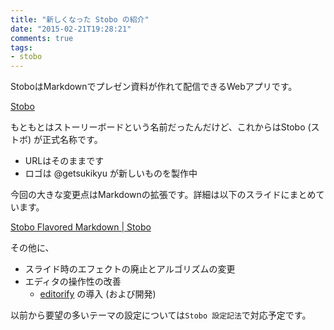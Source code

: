 ```yaml
---
title: "新しくなった Stobo の紹介"
date: "2015-02-21T19:28:21"
comments: true
tags: 
- stobo
---
```


StoboはMarkdownでプレゼン資料が作れて配信できるWebアプリです。

<!--more-->

[Stobo](http://www.storyboards.jp/)

もともとはストーリーボードという名前だったんだけど、これからはStobo (ストボ) が正式名称です。

- URLはそのままです
- ロゴは @getsukikyu が新しいものを製作中

今回の大きな変更点はMarkdownの拡張です。詳細は以下のスライドにまとめています。

[Stobo Flavored Markdown | Stobo](http://www.storyboards.jp/viewer/iw1l45)

その他に、

- スライド時のエフェクトの廃止とアルゴリズムの変更
- エディタの操作性の改善
  - [editorify](https://github.com/hikarock/editorify) の導入 (および開発)

以前から要望の多いテーマの設定については`Stobo 設定記法`で対応予定です。

